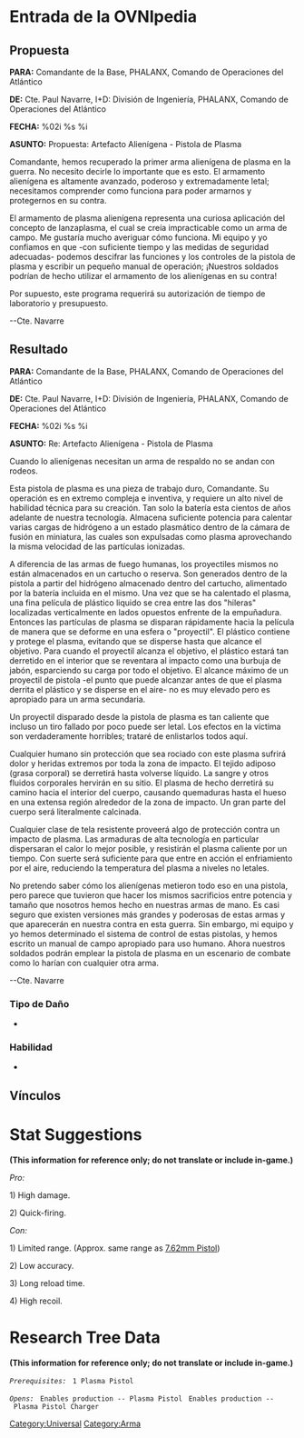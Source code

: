 # Entrada de la OVNIpedia

## Propuesta

**PARA:** Comandante de la Base, PHALANX, Comando de Operaciones del
Atlántico

**DE:** Cte. Paul Navarre, I+D: División de Ingeniería, PHALANX, Comando
de Operaciones del Atlántico

**FECHA:** %02i %s %i

**ASUNTO:** Propuesta: Artefacto Alienígena - Pistola de Plasma

Comandante, hemos recuperado la primer arma alienígena de plasma en la
guerra. No necesito decirle lo importante que es esto. El armamento
alienígena es altamente avanzado, poderoso y extremadamente letal;
necesitamos comprender como funciona para poder armarnos y protegernos
en su contra.

El armamento de plasma alienígena representa una curiosa aplicación del
concepto de lanzaplasma, el cual se creía impracticable como un arma de
campo. Me gustaría mucho averiguar cómo funciona. Mi equipo y yo
confiamos en que -con suficiente tiempo y las medidas de seguridad
adecuadas- podemos descifrar las funciones y los controles de la pistola
de plasma y escribir un pequeño manual de operación; ¡Nuestros soldados
podrían de hecho utilizar el armamento de los alienígenas en su contra!

Por supuesto, este programa requerirá su autorización de tiempo de
laboratorio y presupuesto.

--Cte. Navarre

## Resultado

**PARA:** Comandante de la Base, PHALANX, Comando de Operaciones del
Atlántico

**DE:** Cte. Paul Navarre, I+D: División de Ingeniería, PHALANX, Comando
de Operaciones del Atlántico

**FECHA:** %02i %s %i

**ASUNTO:** Re: Artefacto Alienígena - Pistola de Plasma

Cuando lo alienígenas necesitan un arma de respaldo no se andan con
rodeos.

Esta pistola de plasma es una pieza de trabajo duro, Comandante. Su
operación es en extremo compleja e inventiva, y requiere un alto nivel
de habilidad técnica para su creación. Tan solo la batería esta cientos
de años adelante de nuestra tecnología. Almacena suficiente potencia
para calentar varias cargas de hidrógeno a un estado plasmático dentro
de la cámara de fusión en miniatura, las cuales son expulsadas como
plasma aprovechando la misma velocidad de las partículas ionizadas.

A diferencia de las armas de fuego humanas, los proyectiles mismos no
están almacenados en un cartucho o reserva. Son generados dentro de la
pistola a partir del hidrógeno almacenado dentro del cartucho,
alimentado por la batería incluida en el mismo. Una vez que se ha
calentado el plasma, una fina película de plástico liquido se crea entre
las dos "hileras" localizadas verticalmente en lados opuestos enfrente
de la empuñadura. Entonces las partículas de plasma se disparan
rápidamente hacia la película de manera que se deforme en una esfera o
"proyectil". El plástico contiene y protege el plasma, evitando que se
disperse hasta que alcance el objetivo. Para cuando el proyectil alcanza
el objetivo, el plástico estará tan derretido en el interior que se
reventara al impacto como una burbuja de jabón, esparciendo su carga por
todo el objetivo. El alcance máximo de un proyectil de pistola -el punto
que puede alcanzar antes de que el plasma derrita el plástico y se
disperse en el aire- no es muy elevado pero es apropiado para un arma
secundaria.

Un proyectil disparado desde la pistola de plasma es tan caliente que
incluso un tiro fallado por poco puede ser letal. Los efectos en la
víctima son verdaderamente horribles; trataré de enlistarlos todos aquí.

Cualquier humano sin protección que sea rociado con este plasma sufrirá
dolor y heridas extremos por toda la zona de impacto. El tejido adiposo
(grasa corporal) se derretirá hasta volverse líquido. La sangre y otros
fluidos corporales hervirán en su sitio. El plasma de hecho derretirá su
camino hacia el interior del cuerpo, causando quemaduras hasta el hueso
en una extensa región alrededor de la zona de impacto. Un gran parte del
cuerpo será literalmente calcinada.

Cualquier clase de tela resistente proveerá algo de protección contra un
impacto de plasma. Las armaduras de alta tecnología en particular
dispersaran el calor lo mejor posible, y resistirán el plasma caliente
por un tiempo. Con suerte será suficiente para que entre en acción el
enfriamiento por el aire, reduciendo la temperatura del plasma a niveles
no letales.

No pretendo saber cómo los alienígenas metieron todo eso en una pistola,
pero parece que tuvieron que hacer los mismos sacrificios entre potencia
y tamaño que nosotros hemos hecho en nuestras armas de mano. Es casi
seguro que existen versiones más grandes y poderosas de estas armas y
que aparecerán en nuestra contra en esta guerra. Sin embargo, mi equipo
y yo hemos determinado el sistema de control de estas pistolas, y hemos
escrito un manual de campo apropiado para uso humano. Ahora nuestros
soldados podrán emplear la pistola de plasma en un escenario de combate
como lo harían con cualquier otra arma.

--Cte. Navarre

### Tipo de Daño

-

### Habilidad

-

## Vínculos

# Stat Suggestions

**(This information for reference only; do not translate or include
in-game.)**

*Pro:*

1\) High damage.

2\) Quick-firing.

*Con:*

1\) Limited range. (Approx. same range as [7.62mm
Pistol](Equipment/Secondary_Weapons/7.62mm_Pistol "wikilink"))

2\) Low accuracy.

3\) Long reload time.

4\) High recoil.

# Research Tree Data

**(This information for reference only; do not translate or include
in-game.)**

*`Prerequisites:`*
` 1 Plasma Pistol`

*`Opens:`*
` Enables production -- Plasma Pistol`
` Enables production -- Plasma Pistol Charger`

[Category:Universal](Category:Universal "wikilink")
[Category:Arma](Category:Arma "wikilink")